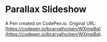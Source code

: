 # Parallax Slideshow

A Pen created on CodePen.io. Original URL: [https://codepen.io/bcarvalho/pen/WXmwBq](https://codepen.io/bcarvalho/pen/WXmwBq).

